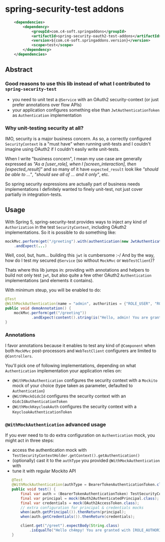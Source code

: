 # spring-security-test addons

``` xml
	<dependencies>
		<dependency>
			<groupId>com.c4-soft.springaddons</groupId>
			<artifactId>spring-security-oauth2-test-addons</artifactId>
			<version>${com.c4-soft.springaddons.version}</version>
			<scope>test</scope>
		</dependency>
	</dependencies>
```

## Abstract

### Good reasons to use this lib instead of what I contributed to `spring-security-test`
* you need to unit test a `@Service` with an OAuth2 security-context (or just prefer annotations over flow APIs)
* your application configures something else than `JwtAuthenticationToken` as `Authentication` implementation

### Why unit-testing security at all?

IMO, security is a major business concern.
As so, a correctly configured `SecurityContext` is a "must have" when running unit-tests and 
I couldn't imagine using OAuth2 if I couldn't easily write unit-tests.

When I write "business concern", I mean my use case are generally expressed as 
_"As a [user_role], when I [screen_interaction], then [expected_result]"_
and so many of it have `expected_result` look like _"should be able to ..."_, _"should see all of ... and it only"_, etc.

So spring security expressions are actually part of business needs implementations I definitely wanted to finely unit-test, 
not just cover partially in integration-tests.

## Usage

With Spring 5, spring-security-test provides ways to inject any kind of `Authorization` 
in the test `SecurityContext`, including OAuth2 implementations. So it is possible to do something like:
``` java
mockMvc.perform(get("/greeting").with(authentication(new JwtAuthenticationToken(jwt, authorities)))
    .andExpect(...)
``` 
Well, cool, but, hum... building this `jwt` is cumbersome :-/
And by the way, how do I test my secured `@Service` (so without `MockMvc` or `WebTestClient`)?

Thats where this lib jumps in: providing with annotations and helpers to build not only test `jwt`,
but also quite a few other OAuth2 `Authentication` implementations (and elements it contains).

With minimum steup, you will be enabled to do:
``` java
@Test
@WithMockAuthentication(name = "admin", authorities = {"ROLE_USER", "ROLE_ADMIN"})
public void demoAnnotation() {
	mockMvc.perform(get("/greeting"))
	        .andExpect(content().string(is("Hello, admin! You are granted with [ROLE_USER, ROLE_ADMIN]")));
}
```

### Annotations

I favor annotations because it enables to test any kind of `@Component` when both `MockMvc` 
post-processors and `WebTestClient` configurers are limited to `@Controllers`.

You'll pick one of following implementations, depending on what `Authentication` implementation your application relies on:
 * `@WithMockAuthentication` configures the security context with a `Mockito` mock of your choice (type taken as parameter, defaulted to `Authentication`)
 * `@WithMockOidcId` configures the security context with an `OidcIdAuthenticationToken`
 * `@WithMockKeycloakAuth` configures the security context with a `KeycloakAuthenticationToken`

 ### `@WithMockAuthentication` advanced usage

If you ever need to to do extra configuration on `Authentication` mock, you might act in three steps:
 * access the authentication mock with `TestSecurityContextHolder.getContext().getAuthentication()`
 * (optionally) cast it to the `authType` you provided `@WithMockAuthentication` with
 * tune it with regular Mockito API
 
 ``` java
	@Test
	@WithMockAuthentication(authType = BearerTokenAuthenticationToken.class, name = "ch4mpy", authorities = {"ROLE_AUTHORIZED_PERSONNEL"})
	public void test() {
		final var auth = (BearerTokenAuthenticationToken) TestSecurityContextHolder.getContext().getAuthentication();
		final var principal = mock(OAuth2AuthenticatedPrincipal.class);
		final var credentials = mock(OAuth2AccessToken.class);
		// extra configuration for principal & credentials mocks
		when(auth.getPrincipal()).thenReturn(principal);
		when(auth.getCredentials()).thenReturn(credentials);

		client.get("/greet").expectBody(String.class)
			.isEqualTo("Hello ch4mpy! You are granted with [ROLE_AUTHORIZED_PERSONNEL].");
	}
```